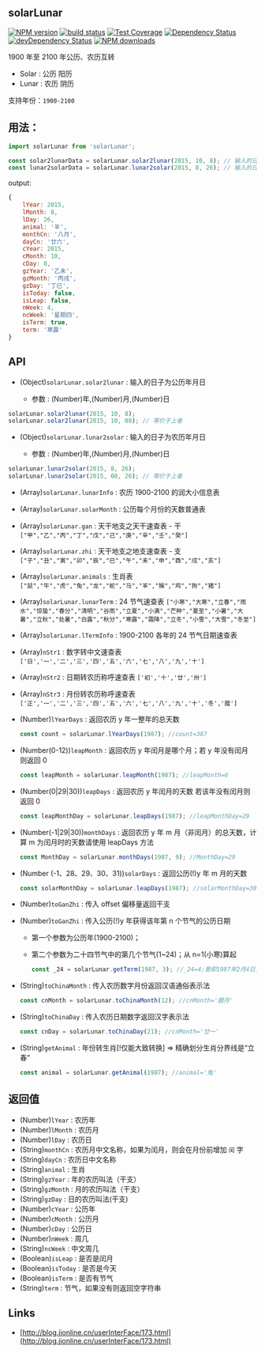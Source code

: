 ## solarLunar

[![NPM version][npm-image]][npm-url]
[![build status][travis-image]][travis-url]
[![Test Coverage][coveralls-image]][coveralls-url]
[![Dependency Status][dep-image]][dep-url]
[![devDependency Status][devdep-image]][devdep-url]
[![NPM downloads][downloads-image]][npm-url]

[npm-image]: http://img.shields.io/npm/v/solarlunar.svg?style=flat-square
[npm-url]: https://www.npmjs.com/package/solarlunar
[travis-image]: https://img.shields.io/travis/yize/solarlunar.svg?style=flat-square
[travis-url]: https://travis-ci.org/yize/solarlunar
[coveralls-image]: https://img.shields.io/coveralls/yize/solarlunar.svg?style=flat-square
[coveralls-url]: https://coveralls.io/r/yize/solarlunar?branch=master
[dep-image]: http://img.shields.io/david/yize/solarlunar.svg?style=flat-square
[dep-url]: https://david-dm.org/yize/solarlunar
[devdep-image]: http://img.shields.io/david/dev/yize/solarlunar.svg?style=flat-square
[devdep-url]: https://david-dm.org/yize/solarlunar#info=devDependencies
[downloads-image]: https://img.shields.io/npm/dm/solarlunar.svg

1900 年至 2100 年公历、农历互转

* Solar : 公历 阳历
* Lunar : 农历 阴历

支持年份：`1900-2100`

## 用法：

```js
import solarLunar from 'solarLunar';

const solar2lunarData = solarLunar.solar2lunar(2015, 10, 8); // 输入的日子为公历
const lunar2solarData = solarLunar.lunar2solar(2015, 8, 26); // 输入的日子为农历
```

output:

```js
{
    lYear: 2015,
    lMonth: 8,
    lDay: 26,
    animal: '羊',
    monthCn: '八月',
    dayCn: '廿六',
    cYear: 2015,
    cMonth: 10,
    cDay: 8,
    gzYear: '乙未',
    gzMonth: '丙戌',
    gzDay: '丁巳',
    isToday: false,
    isLeap: false,
    nWeek: 4,
    ncWeek: '星期四',
    isTerm: true,
    term: '寒露'
}
```

## API

* (Object)`solarLunar.solar2lunar` : 输入的日子为公历年月日

  * 参数 : (Number)年,(Number)月,(Number)日


```js
solarLunar.solar2lunar(2015, 10, 8);
solarLunar.solar2lunar(2015, 10, 08); // 等价于上者
```

* (Object)`solarLunar.lunar2solar` : 输入的日子为农历年月日

  * 参数 : (Number)年,(Number)月,(Number)日


```js
solarLunar.lunar2solar(2015, 8, 26);
solarLunar.lunar2solar(2015, 08, 26); // 等价于上者
```

* (Array)`solarLunar.lunarInfo` : 农历 1900-2100 的润大小信息表

* (Array)`solarLunar.solarMonth` : 公历每个月份的天数普通表

* (Array)`solarLunar.gan` : 天干地支之天干速查表 - 干 `["甲","乙","丙","丁","戊","己","庚","辛","壬","癸"]`

* (Array)`solarLunar.zhi` : 天干地支之地支速查表 - 支 `["子","丑","寅","卯","辰","巳","午","未","申","酉","戌","亥"]`

* (Array)`solarLunar.animals` : 生肖表 `["鼠","牛","虎","兔","龙","蛇","马","羊","猴","鸡","狗","猪"]`

* (Array)`solarLunar.lunarTerm` : 24 节气速查表 `["小寒","大寒","立春","雨水","惊蛰","春分","清明","谷雨","立夏","小满","芒种","夏至","小暑","大暑","立秋","处暑","白露","秋分","寒露","霜降","立冬","小雪","大雪","冬至"]`

* (Array)`solarLunar.lTermInfo` : 1900-2100 各年的 24 节气日期速查表

* (Array)`nStr1` : 数字转中文速查表 `['日','一','二','三','四','五','六','七','八','九','十']`

* (Array)`nStr2` : 日期转农历称呼速查表 `['初','十','廿','卅']`

* (Array)`nStr3` : 月份转农历称呼速查表 `['正','一','二','三','四','五','六','七','八','九','十','冬','腊']`

* (Number)`lYearDays` : 返回农历 y 年一整年的总天数

  ```js
  const count = solarLunar.lYearDays(1987); //count=387
  ```

* (Number(0-12))`leapMonth` : 返回农历 y 年闰月是哪个月；若 y 年没有闰月 则返回 0

  ```js
  const leapMonth = solarLunar.leapMonth(1987); //leapMonth=6
  ```

* (Number(0|29|30))`leapDays` : 返回农历 y 年闰月的天数 若该年没有闰月则返回 0

  ```js
  const leapMonthDay = solarLunar.leapDays(1987); //leapMonthDay=29
  ```

* (Number(-1|29|30))`monthDays` : 返回农历 y 年 m 月（非闰月）的总天数，计算 m 为闰月时的天数请使用 leapDays 方法

  ```js
  const MonthDay = solarLunar.monthDays(1987, 9); //MonthDay=29
  ```

* (Number (-1、28、29、30、31))`solarDays` : 返回公历(!)y 年 m 月的天数

  ```js
  const solarMonthDay = solarLunar.leapDays(1987); //solarMonthDay=30
  ```

* (Number)`toGanZhi` : 传入 offset 偏移量返回干支

* (Number)`toGanZhi` : 传入公历(!)y 年获得该年第 n 个节气的公历日期

  * 第一个参数为公历年(1900-2100)；
  * 第二个参数为二十四节气中的第几个节气(1~24)；从 n=1(小寒)算起

    ```js
    const _24 = solarLunar.getTerm(1987, 3); //_24=4;意即1987年2月4日立春
    ```

* (String)`toChinaMonth` : 传入农历数字月份返回汉语通俗表示法

  ```js
  const cnMonth = solarLunar.toChinaMonth(12); //cnMonth='腊月'
  ```

* (String)`toChinaDay` : 传入农历日期数字返回汉字表示法

  ```js
  const cnDay = solarLunar.toChinaDay(21); //cnMonth='廿一'
  ```

* (String)`getAnimal` : 年份转生肖[!仅能大致转换] => 精确划分生肖分界线是“立春”

  ```js
  const animal = solarLunar.getAnimal(1987); //animal='兔'
  ```

## 返回值

* (Number)`lYear` : 农历年
* (Number)`lMonth` : 农历月
* (Number)`lDay` : 农历日
* (String)`monthCn` : 农历月中文名称，如果为闰月，则会在月份前增加 `闰` 字
* (String)`dayCn` : 农历日中文名称
* (String)`animal` : 生肖
* (String)`gzYear` : 年的农历叫法（干支）
* (String)`gzMonth` : 月的农历叫法（干支）
* (String)`gzDay` : 日的农历叫法(干支)
* (Number)`cYear` : 公历年
* (Number)`cMonth` : 公历月
* (Number)`cDay` : 公历日
* (Number)`nWeek` : 周几
* (String)`ncWeek` : 中文周几
* (Boolean)`isLeap` : 是否是闰月
* (Boolean)`isToday` : 是否是今天
* (Boolean)`isTerm` : 是否有节气
* (String)`term` : 节气，如果没有则返回空字符串

## Links

* [http://blog.jjonline.cn/userInterFace/173.html](http://blog.jjonline.cn/userInterFace/173.html)
